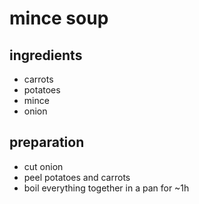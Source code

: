 # mince soup

## ingredients
- carrots
- potatoes
- mince
- onion

## preparation
- cut onion
- peel potatoes and carrots
- boil everything together in a pan for ~1h
